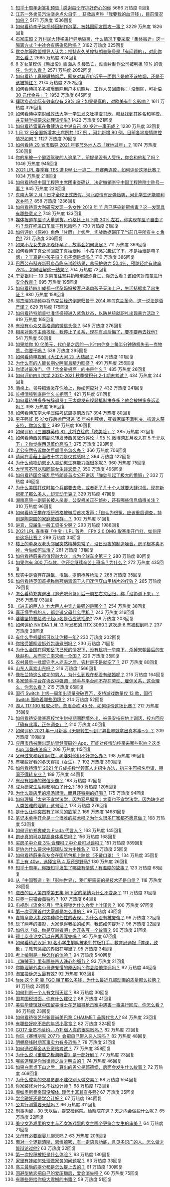 1. [知乎十周年谢答礼预告 | 感谢每个守护好奇心的你](https://zhuanlan.zhihu.com/p/343727113) 5686 万热度 0回复
1. [江苏一外卖员汽油浇身点火自伤 ，获救后声称「我要我的血汗钱」，目前情况如何？](https://www.zhihu.com/question/438920061) 5171 万热度 1536回复
1. [如何看待李子柒视频因制作泡菜，被韩国网友围攻一事？](https://www.zhihu.com/question/438673845) 3229 万热度 1826回复
1. [石家庄超 2 万村民大转移进行异地隔离，什么情况下要采取「集体搬迁」这一隔离方式？中途会有感染风险吗？](https://www.zhihu.com/question/438979882) 3192 万热度 325回复
1. [默克尔等欧盟领导人认为：推特永久关停特朗普账号是「有问题的」，对此你怎么看？](https://www.zhihu.com/question/438998571) 2685 万热度 824回复
1. [8 岁女童模仿《熊出没》画面从 6 楼坠亡，动画片制作公司被判担 10% 的责任，你怎么看？](https://www.zhihu.com/question/438904512) 2571 万热度 2052回复
1. [如何看待丁真被曝抽烟后，网友对其评价近乎一面倒？是他不该抽烟，还是不该被捧红？](https://www.zhihu.com/question/438924016) 2174 万热度 2252回复
1. [如何看待拼多多被曝删除用户本机照片，工作人员回应称：「没删除，可补偿 30 元代金券」？](https://www.zhihu.com/question/439032711) 1952 万热度 645回复
1. [辉瑞疫苗实际有效率仅有 29% 吗？如果是真的，对欧美有什么影响？](https://www.zhihu.com/question/438956916) 1611 万热度 326回复
1. [如何看待中南财经政法大学一学生发文吐槽虞书欣，粉丝找到其姓名和学校，并艾特学校要求处理该学生?](https://www.zhihu.com/question/439096316) 1422 万热度 921回复
1. [如何看待雷军在鲁健访谈中说自己 40 岁时一事无成？](https://www.zhihu.com/question/438675088) 1230 万热度 32回复
1. [1 月 12 日全国新增本土病例共 107 例 ，河北新增 90 例，目前各地疫情防控情况如何？](https://www.zhihu.com/question/439127073) 1127 万热度 70回复
1. [如何看待 29 省市倡导 2021 年春节外地人员「就地过年」？](https://www.zhihu.com/question/438172402) 1074 万热度 536回复
1. [你的车被一个醉酒驾驶的人追尾了，前提是没有人受伤，你会和他私了吗？](https://www.zhihu.com/question/318040670) 1046 万热度 945回复
1. [2021 LPL 春季赛 TES 遭 RW 让一追二，开赛两连败，如何评价这场比赛？](https://www.zhihu.com/question/439080380) 1034 万热度 218回复
1. [如何看待经中国工程院主席团审查确认，决定撤销李宁中国工程院院士称号一事？](https://www.zhihu.com/question/438938909) 945 万热度 220回复
1. [东南大学 2 月 1 日才全校正式放假，河北疫情有反弹趋势，河北学生还能顺利返乡吗？](https://www.zhihu.com/question/438413967) 858 万热度 1236回复
1. [如何看待意大利研究发现一名女性 2019 年 11 月已感染新冠病毒？这一发现具有哪些意义？](https://www.zhihu.com/question/438979350) 748 万热度 133回复
1. [媒体报道车厘子大量到货，价格比上月下降 30% 左右，你实现车厘子自由了吗？现在吃进口车厘子有风险吗？](https://www.zhihu.com/question/438978132) 730 万热度 21回复
1. [如何评价《原神》角色「甘雨」上线后，实战数据碾压了当前几乎所有主 c 角色?](https://www.zhihu.com/question/439073991) 721 万热度 206回复
1. [如果小龙女失身那晚怀孕了，故事会如何发展？](https://www.zhihu.com/question/423552845) 711 万热度 369回复
1. [如何看待丁真公司回应丁真抽烟称「小孩子感兴趣试了下，不是抽烟是电子烟」？丁真是小孩子吗？电子烟是烟吗？](https://www.zhihu.com/question/439011345) 710 万热度 386回复
1. [巴西公布科兴新冠疫苗临床试验结果，总保护效力 50.4％，预防轻症有效率 78%，如何理解这一结果？](https://www.zhihu.com/question/438378660) 704 万热度 73回复
1. [宁夏银川一 10 岁男孩往窨井扔鞭炮被炸身亡，你怎么看？该如何对孩童进行安全教育？](https://www.zhihu.com/question/439028513) 695 万热度 195回复
1. [如何看待四川成都一代孕妈妈被客户退单孩子无法上户，生活拮据卖了出生证？](https://www.zhihu.com/question/439028012) 680 万热度 158回复
1. [郭杰瑞的视频中将乌克兰经济倒退归咎于 2014 年乌克兰革命，这一说法是否严谨？](https://www.zhihu.com/question/438057837) 629 万热度 175回复
1. [如何看待特朗普批准华盛顿进入紧急状态，以防总统就职礼出现暴力活动？](https://www.zhihu.com/question/438977712) 619 万热度 165回复
1. [有没有小众又高格调的微信头像？](https://www.zhihu.com/question/412524633) 545 万热度 276回复
1. [相亲对象不主动找我，我停止了关系，现在有点后悔了，要不要再去找他?](https://www.zhihu.com/question/437360843) 541 万热度 50回复
1. [如果给你 10 亿美元，代价是之后的一小时内你身上每半分钟随机失去一克物质，你要干吗？](https://www.zhihu.com/question/438427328) 538 万热度 295回复
1. [如何看待电视剧《大江大河 2》大结局？](https://www.zhihu.com/question/438927374) 494 万热度 101回复
1. [为什么有的人能长期少睡眠且精力旺盛？](https://www.zhihu.com/question/27087016) 491 万热度 256回复
1. [你读过最冷门，但「含金量极高」的书是什么？](https://www.zhihu.com/question/438708854) 485 万热度 26回复
1. [如何评价四川大学 2020-2021 秋季微积分 2-1 期末考试？](https://www.zhihu.com/question/438981396) 434 万热度 244回复
1. [酒桌上，领导把酒泼在你脸上，你如何应对？](https://www.zhihu.com/question/438684200) 432 万热度 241回复
1. [长相清纯到底是什么长相啊？](https://www.zhihu.com/question/46205622) 421 万热度 611回复
1. [如何看待拼多多被辞退员工王太虚发布视频抵制拼多多？他会被拼多多诉讼吗？](https://www.zhihu.com/question/438797786) 398 万热度 166回复
1. [如何看待东南大学压缩考试周提前放假?](https://www.zhihu.com/question/439158780) 394 万热度 80回复
1. [男子强奸 15 岁女孩后抛尸潜逃 15 年被判死缓，死者家属不满判决，抗诉未获支持，你怎么看？](https://www.zhihu.com/question/439133439) 389 万热度 100回复
1. [如何评价《三国群英传 8》武将立绘的「欧美脸」？](https://www.zhihu.com/question/429500855) 385 万热度 32回复
1. [如何看待西贝前副总转发涉西贝涨价评论「 95 % 微博网友月收入在 5 千元以下」？你觉得西贝菜价高吗？](https://www.zhihu.com/question/438761080) 375 万热度 393回复
1. [老公突然告诉你欠巨额债务怎么办？](https://www.zhihu.com/question/279623029) 366 万热度 706回复
1. [请问在香菇上面改十字刀是仪式感吗？](https://www.zhihu.com/question/438692556) 364 万热度 122回复
1. [为什么动物幼崽比人类幼崽生存能力强很多呢？](https://www.zhihu.com/question/430163010) 360 万热度 75回复
1. [大学可不可以和同班女生谈恋爱？](https://www.zhihu.com/question/427136906) 350 万热度 496回复
1. [如何看待国会骚乱后特朗普首次公开讲话「弹劾引起了极大的愤怒」?](https://www.zhihu.com/question/439102681) 332 万热度 46回复
1. [为什么美国打仗时每个兵都要去救，或者死了几十个人就要大肆讨伐，现在新冠死了那么多人，却无动于衷？](https://www.zhihu.com/question/437924799) 329 万热度 47回复
1. [湖南高院一副庭长被人杀害，公安机关正在侦办，还有哪些信息值得关注？](https://www.zhihu.com/question/439031196) 310 万热度 96回复
1. [如何看待王攀在招研资格被撤后首次发声：「自认为很冤，应该重启调查，特别是陶崇园的家庭微信群」？](https://www.zhihu.com/question/439150660) 302 万热度 51回复
1. [讲真，应届生一般工资多少啊？](https://www.zhihu.com/question/58570383) 293 万热度 1988回复
1. [2021 LPL 春季赛「牛宝」LPL 首秀，FPX 2:0 OMG 取赛季开门红，如何评价这场比赛？](https://www.zhihu.com/question/439046002) 289 万热度 34回复
1. [楼上的单身汉老头邻居突然精神失常了，没日没夜的制造噪音，房子根本卖不掉，今后如何生活？](https://www.zhihu.com/question/437626859) 281 万热度 131回复
1. [如何看待蔚来市值超越大众，成为全球车企第三？](https://www.zhihu.com/question/439017431) 280 万热度 80回复
1. [如果你有 300 万存款，你还会继续辛苦上班吗？为什么？](https://www.zhihu.com/question/426065915) 272 万热度 435回复
1. [现实中是否存在跳狙、甩狙、提前枪等枪法？](https://www.zhihu.com/question/438863631) 268 万热度 35回复
1. [如何看待英国首相称新冠病毒源于人们迷信穿山甲鳞片的疗效？](https://www.zhihu.com/question/439073939) 265 万热度 79回复
1. [怎么看待郑爽退出《追光吧哥哥》后一周左右又回归，称「没协调下来」？](https://www.zhihu.com/question/438926973) 256 万热度 93回复
1. [《进击的巨人》九大巨人中实力最强的是哪个？](https://www.zhihu.com/question/335338809) 254 万热度 36回复
1. [真正懂手机的人，都会送父母什么手机？](https://www.zhihu.com/question/437321288) 243 万热度 316回复
1. [婆婆坚持要给孩子起小名是否应该拒绝?](https://www.zhihu.com/question/438823079) 238 万热度 203回复
1. [如何评价 NVIDIA 1 月 13 号发布的 RTX 3060？这次逢 6 有被甜到吗？](https://www.zhihu.com/question/439113658) 237 万热度 28回复
1. [有什么手机壁纸可以让你捧一年?](https://www.zhihu.com/question/430641061) 230 万热度 202回复
1. [你接受蟹柳没拆外包装煮制吗？](https://www.zhihu.com/question/438778337) 230 万热度 71回复
1. [为什么金国在得知岳飞已死的情况下，没有趁机一举南下，杀掉宋朝最后的支脉赵构，从而灭亡南宋统一全国？](https://www.zhihu.com/question/263514462) 229 万热度 35回复
1. [农村最后一批留守老人老去之后，农村是不是就空了？](https://www.zhihu.com/question/367018216) 217 万热度 80回复
1. [山东人喜欢山东吗？](https://www.zhihu.com/question/395919612) 216 万热度 1566回复
1. [像杜兰特这么成功的男人，为什么到现在都没有结婚呢？](https://www.zhihu.com/question/360457966) 216 万热度 164回复
1. [多家骑手平台在协议中强调，骑手与平台间不存在劳动、雇佣关系，这合理么，你怎么看？](https://www.zhihu.com/question/438986661) 215 万热度 85回复
1. [国行 Switch 上线一周年出货量突破百万，支持游戏数量仅 13 款，国行 Switch 面临着哪些困境？](https://www.zhihu.com/question/439023436) 214 万热度 52回复
1. [湖人 117:100 轻取火箭，詹眉合砍 45 分，如何评价这场比赛？](https://www.zhihu.com/question/439127216) 212 万热度 35回复
1. [如何看待安徽某高校学生封校期间翻墙外出，被保安按在地上训话，校方回应「确有此事，正在调查」？](https://www.zhihu.com/question/438979470) 210 万热度 40回复
1. [如何评价 2021 年一月新番《无职转生～到了异世界就拿出真本事～》？](https://www.zhihu.com/question/437001989) 209 万热度 100回复
1. [应用市场被曝出现仿冒健康码的 App，可能对疫情防控带来哪些影响？这类 App 涉嫌违法吗？](https://www.zhihu.com/question/438952386) 208 万热度 115回复
1. [父母过来和我们同住，老婆对他们不好怎么办？](https://www.zhihu.com/question/421849969) 198 万热度 99回复
1. [有哪些好看的冬天穿搭（女生）？](https://www.zhihu.com/question/351887044) 192 万热度 390回复
1. [如何看待清华 2021 年丘成桐数学领军人才招生办法，初三生可报名申请，期间不得转专业？](https://www.zhihu.com/question/438909019) 189 万热度 44回复
1. [有没有超棒的微信头像？](https://www.zhihu.com/question/432712007) 188 万热度 32回复
1. [成为研究生后你都明白了什么?](https://www.zhihu.com/question/312709782) 180 万热度 1205回复
1. [为什么饭店里的鸡汤很清，而且还特别的好喝？](https://www.zhihu.com/question/437783371) 175 万热度 94回复
1. [如何理解「太穷不宜学法学，因为容易偏激；太富也不宜学法学，因为缺少对人类苦难的理解」这句话？](https://www.zhihu.com/question/438753527) 173 万热度 276回复
1. [是什么让你突然有了学习的欲望？](https://www.zhihu.com/question/369033564) 169 万热度 14681回复
1. [笔记本单手开合是一个很难的技术吗？为什么很多厂家都不愿意做？](https://www.zhihu.com/question/438665321) 168 万热度 53回复
1. [如何评价郑爽成为 Prada 代言人？](https://www.zhihu.com/question/438858289) 163 万热度 145回复
1. [跑步真的可以提高身体素质吗？](https://www.zhihu.com/question/438029437) 156 万热度 168回复
1. [买房子中介费 3% 合理吗？中介费可以谈吗？](https://www.zhihu.com/question/381013428) 151 万热度 989回复
1. [足协为什么要求中超球队改为中性名？](https://www.zhihu.com/question/437943879) 136 万热度 25回复
1. [如何看待蔚来车友会在国航包机上蹦跳（不戴口罩）？](https://www.zhihu.com/question/438767136) 134 万热度 35回复
1. [手上有 40w，选择宝马 4 系还是野马?](https://www.zhihu.com/question/438685539) 130 万热度 26回复
1. [知乎十周年，你跟知乎发生了哪些有情感 / 有温度的故事？](https://www.zhihu.com/question/439146159) 123 万热度 68回复
1. [从「中国智造」到「影响世界」，我们更需要的是技术还是自信？](https://www.zhihu.com/question/438895631) 118 万热度 28回复
1. [进击的巨人第四季第五集 地下室的莱纳为什么不变身？](https://www.zhihu.com/question/438920731) 111 万热度 31回复
1. [只养一只猫会孤独吗？](https://www.zhihu.com/question/436017596) 107 万热度 64回复
1. [电视剧《流金岁月》里朱锁锁为什么会爱上叶谨言？](https://www.zhihu.com/question/438609782) 100 万热度 97回复
1. [第一次买房首付大家都是怎么凑的？](https://www.zhihu.com/question/322284293) 99 万热度 43回复
1. [嘉靖皇帝大礼议中种种任性的表现，为什么没有被废帝？](https://www.zhihu.com/question/438227665) 99 万热度 22回复
1. [玩了两年的摄影，大家觉得我拍的如何，我该如何提升？](https://www.zhihu.com/question/437979947) 96 万热度 22回复
1. [如何以「妈，你是穿越者吧」为开头写一个故事？](https://www.zhihu.com/question/438218087) 96 万热度 21回复
1. [硕士毕业论文可以在两周写完吗？](https://www.zhihu.com/question/434316387) 95 万热度 67回复
1. [如何看待武汉近 10 名小学生排队被老师竹板打手，教育局通报「停课，致歉」？教育惩戒的界限在哪里？](https://www.zhihu.com/question/439156409) 95 万热度 34回复
1. [考上编制是一种怎样的体验？](https://www.zhihu.com/question/64229374) 94 万热度 540回复
1. [《海贼王》里有哪些杀人诛心的细节？](https://www.zhihu.com/question/438027586) 93 万热度 21回复
1. [你能理解外卖小哥送餐慢的原因吗？你会给他差评吗？](https://www.zhihu.com/question/437608324) 92 万热度 44回复
1. [淘宝投诉怎么最有效?](https://www.zhihu.com/question/355689121) 92 万热度 103回复
1. [fate 这个 IP 靠 FGO 赚了那么多钱，为什么最近几部动画的质量那么拉胯？](https://www.zhihu.com/question/438779467) 91 万热度 22回复
1. [如何判断一个人有文科天赋？](https://www.zhihu.com/question/438266130) 88 万热度 30回复
1. [国考国税进面，你有什么建议？](https://www.zhihu.com/question/266710567) 88 万热度 41回复
1. [美驻华使馆就中国留美博士在芝加哥枪击案中遇害一事进行回应，你怎么看？](https://www.zhihu.com/question/438905258) 86 万热度 23回复
1. [如何看待张艺兴新晋尚美巴黎 CHAUMET 品牌代言人?](https://www.zhihu.com/question/439021826) 84 万热度 23回复
1. [有哪些好吃不贵的年货小零食？](https://www.zhihu.com/question/358268477) 82 万热度 324回复
1. [GOT7 全员不续约，JYP 做人真的很失败吗？](https://www.zhihu.com/question/438761808) 82 万热度 22回复
1. [你玩《赛博朋克 2077》会把自己带入恶人玩吗？](https://www.zhihu.com/question/436428069) 82 万热度 48回复
1. [明朝巅峰时期军事实力有多恐怖？](https://www.zhihu.com/question/306785273) 78 万热度 21回复
1. [如何通过基金从业资格考试？](https://www.zhihu.com/question/49421538) 77 万热度 358回复
1. [为什么说《重启之极海听雷》是一部好剧？](https://www.zhihu.com/question/439068879) 77 万热度 23回复
1. [哪些道理是你当律师之后才明白的？](https://www.zhihu.com/question/437922823) 74 万热度 46回复
1. [如果白素贞下山之后，算出的恩公是郭德纲，后面会发生什么故事？](https://www.zhihu.com/question/432038058) 72 万热度 469回复
1. [为什么成功的交易员都不建议别人做交易？](https://www.zhihu.com/question/55823923) 68 万热度 554回复
1. [你家装修为什么不找设计师？](https://www.zhihu.com/question/428043723) 68 万热度 172回复
1. [假如奥斯曼帝国没解体, 现代土耳其有多强?](https://www.zhihu.com/question/437311461) 67 万热度 35回复
1. [学金融好还是学会计好？](https://www.zhihu.com/question/309626567) 67 万热度 194回复
1. [公考行测需要天赋吗？](https://www.zhihu.com/question/423476857) 66 万热度 311回复
1. [刑事拘留，30 天以后，提交检察院。检察院在这 7 天之内会做些什么呢？](https://www.zhihu.com/question/407225242) 65 万热度 22回复
1. [美少女游戏里的女主与乙女游戏里的女主哪个更符合女生的审美？](https://www.zhihu.com/question/399070037) 64 万热度 21回复
1. [父母有必要跟婴儿聊天吗？](https://www.zhihu.com/question/426489276) 63 万热度 209回复
1. [面对一个逻辑清晰，思维缜密，有一定语言功底，且见多识广的人。怎么做才能辩论过他?](https://www.zhihu.com/question/438670571) 63 万热度 32回复
1. [第一次投稿被拒是什么体验？](https://www.zhihu.com/question/32112394) 63 万热度 180回复
1. [家里有娃如何处理做家务的问题呢？](https://www.zhihu.com/question/438434561) 63 万热度 33回复
1. [高三最后的提分都是怎么提上去的？](https://www.zhihu.com/question/438265044) 61 万热度 130回复
1. [回避型依恋把自己的爱压抑后，爱会消失吗？](https://www.zhihu.com/question/435550993) 60 万热度 75回复
1. [有哪些带给你极大震撼的书籍？](https://www.zhihu.com/question/430425826) 59 万热度 51回复